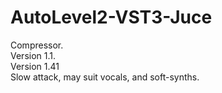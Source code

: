 # AutoLevel2-VST3-Juce
Compressor.<br>
Version 1.1. <br>
Version 1.41 <br>
Slow attack, may suit vocals, and soft-synths. 
